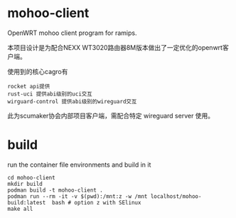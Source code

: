 # mohoo-client

OpenWRT mohoo client program for ramips.

本项目设计是为配合NEXX WT3020路由器8M版本做出了一定优化的openwrt客户端。

使用到的核心cagro有
```
rocket api提供
rust-uci 提供abi级别的uci交互
wirguard-control 提供abi级别的wireguard交互
```

此为scumaker协会内部项目客户端，需配合特定 wireguard server 使用。


# build

run the container file environments and build in it 
```shell
cd mohoo-client
mkdir build
podman build -t mohoo-client .
podman run --rm -it -v $(pwd):/mnt:z -w /mnt localhost/mohoo-build:latest  bash # option z with SElinux
make all
```